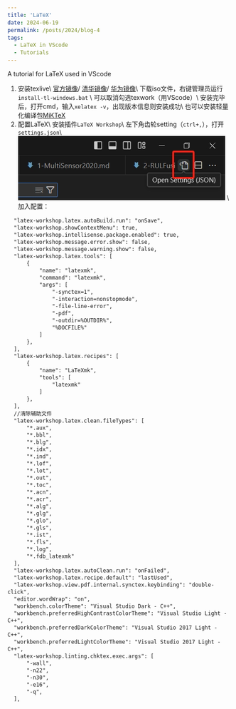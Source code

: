 ```yaml
---
title: 'LaTeX'
date: 2024-06-19
permalink: /posts/2024/blog-4
tags:
  - LaTeX in VScode
  - Tutorials
---
```


A tutorial for LaTeX used in VScode


1. 安装texlive\\
  [官方镜像](https://tug.org/texlive/acquire-iso.html)/
  [清华镜像](https://mirrors.tuna.tsinghua.edu.cn/CTAN/systems/texlive/Images/)/
  [华为镜像](https://mirrors.huaweicloud.com/CTAN/systems/texlive/Images/)\\
  下载iso文件，右键管理员运行 `install-tl-windows.bat` \\
  可以取消勾选texwork（用VScode）\\
  安装完毕后，打开cmd，输入`xelatex -v`，出现版本信息则安装成功\\
  也可以安装轻量化编译包[MiKTeX](https://blog.csdn.net/weixin_43356770/article/details/104035291)
2. 配置LaTeX\\
  安装插件`LaTeX Workshop`\\
  左下角齿轮setting（`ctrl+,`），打开`settings.json`\\
  <img src='/images/Post/latex-1.png' alt=""> \\
  加入配置：
  ```
    "latex-workshop.latex.autoBuild.run": "onSave",
    "latex-workshop.showContextMenu": true,
    "latex-workshop.intellisense.package.enabled": true,
    "latex-workshop.message.error.show": false,
    "latex-workshop.message.warning.show": false,
    "latex-workshop.latex.tools": [
        {
            "name": "latexmk",
            "command": "latexmk",
            "args": [
                "-synctex=1",
                "-interaction=nonstopmode",
                "-file-line-error",
                "-pdf",
                "-outdir=%OUTDIR%",
                "%DOCFILE%"
            ]
        },
    ],
    "latex-workshop.latex.recipes": [
        {
            "name": "LaTeXmk",
            "tools": [
                "latexmk"
            ]
        },
    ],
    //清除辅助文件
    "latex-workshop.latex.clean.fileTypes": [
        "*.aux",
        "*.bbl",
        "*.blg",
        "*.idx",
        "*.ind",
        "*.lof",
        "*.lot",
        "*.out",
        "*.toc",
        "*.acn",
        "*.acr",
        "*.alg",
        "*.glg",
        "*.glo",
        "*.gls",
        "*.ist",
        "*.fls",
        "*.log",
        "*.fdb_latexmk"
    ],
    "latex-workshop.latex.autoClean.run": "onFailed",
    "latex-workshop.latex.recipe.default": "lastUsed",
    "latex-workshop.view.pdf.internal.synctex.keybinding": "double-click",
    "editor.wordWrap": "on",
    "workbench.colorTheme": "Visual Studio Dark - C++",
    "workbench.preferredHighContrastColorTheme": "Visual Studio Light - C++",
    "workbench.preferredDarkColorTheme": "Visual Studio 2017 Light - C++",
    "workbench.preferredLightColorTheme": "Visual Studio 2017 Light - C++",
    "latex-workshop.linting.chktex.exec.args": [
        "-wall",
        "-n22",
        "-n30",
        "-e16",
        "-q",
    ],
  ```